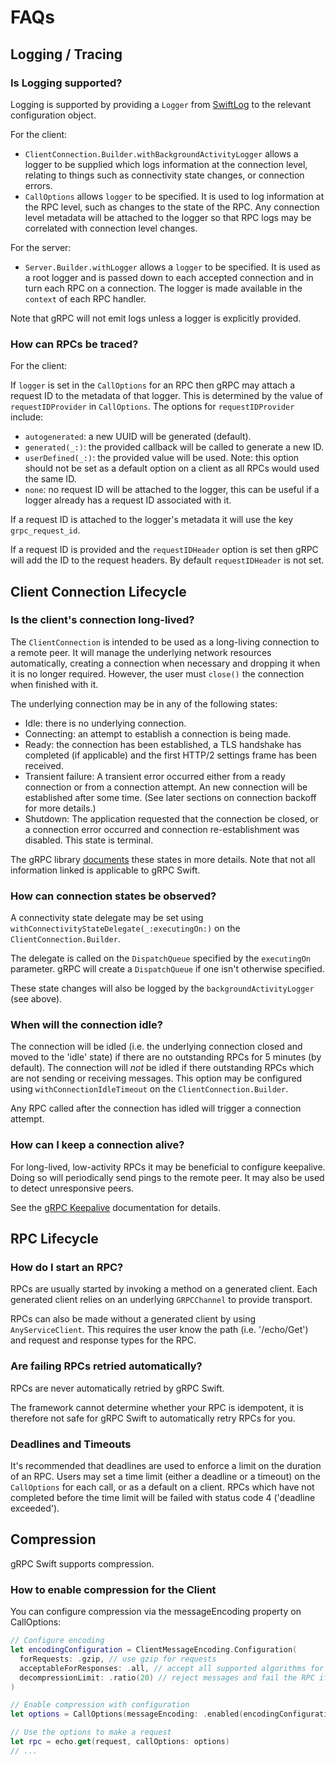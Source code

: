# FAQs

## Logging / Tracing

### Is Logging supported?

Logging is supported by providing a `Logger` from [SwiftLog][swift-log] to the
relevant configuration object.

For the client:

- `ClientConnection.Builder.withBackgroundActivityLogger` allows a logger to be
  supplied which logs information at the connection level, relating to things
  such as connectivity state changes, or connection errors.
- `CallOptions` allows `logger` to be specified. It is used to log information
  at the RPC level, such as changes to the state of the RPC. Any connection
  level metadata will be attached to the logger so that RPC logs may be
  correlated with connection level changes.

For the server:

- `Server.Builder.withLogger` allows a `logger` to be specified. It is used as a
  root logger and is passed down to each accepted connection and in turn each
  RPC on a connection. The logger is made available in the `context` of each
  RPC handler.

Note that gRPC will not emit logs unless a logger is explicitly provided.

### How can RPCs be traced?

For the client:

If `logger` is set in the `CallOptions` for an RPC then gRPC may attach a
request ID to the metadata of that logger. This is determined by the value of
`requestIDProvider` in `CallOptions`. The options for `requestIDProvider`
include:

- `autogenerated`: a new UUID will be generated (default).
- `generated(_:)`: the provided callback will be called to generate a new ID.
- `userDefined(_:)`: the provided value will be used. Note: this option should
  not be set as a default option on a client as all RPCs would used the same ID.
- `none`: no request ID will be attached to the logger, this can be useful if a
  logger already has a request ID associated with it.

If a request ID is attached to the logger's metadata it will use the key
`grpc_request_id`.

If a request ID is provided and the `requestIDHeader` option is set then gRPC
will add the ID to the request headers. By default `requestIDHeader` is not set.

## Client Connection Lifecycle

### Is the client's connection long-lived?

The `ClientConnection` is intended to be used as a long-living connection to a
remote peer. It will manage the underlying network resources automatically,
creating a connection when necessary and dropping it when it is no longer
required. However, the user must `close()` the connection when finished with it.

The underlying connection may be in any of the following states:

- Idle: there is no underlying connection.
- Connecting: an attempt to establish a connection is being made.
- Ready: the connection has been established, a TLS handshake has completed
  (if applicable) and the first HTTP/2 settings frame has been received.
- Transient failure: A transient error occurred either from a ready connection
  or from a connection attempt. An new connection will be established after some
  time. (See later sections on connection backoff for more details.)
- Shutdown: The application requested that the connection be closed, or a
  connection error occurred and connection re-establishment was disabled. This
  state is terminal.

The gRPC library [documents][grpc-conn-states] these states in more details.
Note that not all information linked is applicable to gRPC Swift.

### How can connection states be observed?

A connectivity state delegate may be set using
`withConnectivityStateDelegate(_:executingOn:)` on the
`ClientConnection.Builder`.

The delegate is called on the `DispatchQueue` specified by the `executingOn`
parameter. gRPC will create a `DispatchQueue` if one isn't otherwise specified.

These state changes will also be logged by the `backgroundActivityLogger` (see
above).

### When will the connection idle?

The connection will be idled (i.e. the underlying connection closed and moved to
the 'idle' state) if there are no outstanding RPCs for 5 minutes (by default).
The connection will _not_ be idled if there outstanding RPCs which are not
sending or receiving messages. This option may be configured using
`withConnectionIdleTimeout` on the `ClientConnection.Builder`.

Any RPC called after the connection has idled will trigger a connection
attempt.

### How can I keep a connection alive?

For long-lived, low-activity RPCs it may be beneficial to configure keepalive.
Doing so will periodically send pings to the remote peer. It may also be used to
detect unresponsive peers.

See the [gRPC Keepalive][grpc-keepalive] documentation for details.

## RPC Lifecycle

### How do I start an RPC?

RPCs are usually started by invoking a method on a generated client. Each
generated client relies on an underlying `GRPCChannel` to provide transport.

RPCs can also be made without a generated client by using `AnyServiceClient`.
This requires the user know the path (i.e. '/echo/Get') and request and response
types for the RPC.

### Are failing RPCs retried automatically?

RPCs are never automatically retried by gRPC Swift.

The framework cannot determine whether your RPC is idempotent, it is therefore
not safe for gRPC Swift to automatically retry RPCs for you.

### Deadlines and Timeouts

It's recommended that deadlines are used to enforce a limit on the duration of
an RPC. Users may set a time limit (either a deadline or a timeout) on the
`CallOptions` for each call, or as a default on a client. RPCs which have not
completed before the time limit will be failed with status code 4
('deadline exceeded').

## Compression

gRPC Swift supports compression.

### How to enable compression for the Client

You can configure compression via the messageEncoding property on CallOptions:

```swift
// Configure encoding
let encodingConfiguration = ClientMessageEncoding.Configuration(
  forRequests: .gzip, // use gzip for requests
  acceptableForResponses: .all, // accept all supported algorithms for responses
  decompressionLimit: .ratio(20) // reject messages and fail the RPC if a response decompresses to over 20x its compressed size
)

// Enable compression with configuration
let options = CallOptions(messageEncoding: .enabled(encodingConfiguration))

// Use the options to make a request
let rpc = echo.get(request, callOptions: options)
// ...
```

[grpc-conn-states]: connectivity-semantics-and-api.md
[grpc-keepalive]: keepalive.md
[swift-log]: https://github.com/apple/swift-log
